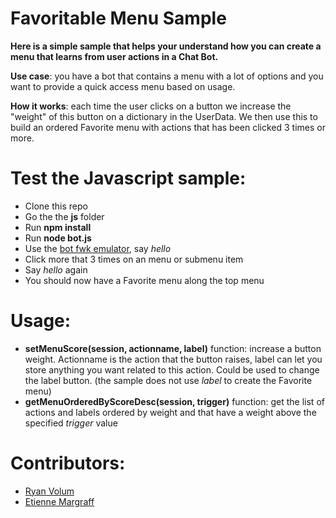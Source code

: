 # Favoritable Menu Sample

**Here is a simple sample that helps your understand how you can create a menu that learns from user actions in a Chat Bot.**

**Use case**: you have a bot that contains a menu with a lot of options and you want to provide a quick access menu based on usage. 

**How it works**: each time the user clicks on a button we increase the "weight" of this button on a dictionary in the UserData. We then use this to build an ordered Favorite menu with actions that has been clicked 3 times or more.

# Test the Javascript sample:
- Clone this repo
- Go the the **js** folder
- Run **npm install**
- Run **node bot.js**
- Use the [bot fwk emulator](https://docs.botframework.com/en-us/tools/bot-framework-emulator/), say *hello*
- Click more that 3 times on an menu or submenu item
- Say *hello* again 
- You should now have a Favorite menu along the top menu

# Usage: 
- **setMenuScore(session, actionname, label)** function: increase a button weight. Actionname is the action that the button raises, label can let you store anything you want related to this action. Could be used to change the label button. (the sample does not use *label* to create the Favorite menu)
- **getMenuOrderedByScoreDesc(session, trigger)** function: get the list of actions and labels ordered by weight and that have a weight above the specified *trigger* value

# Contributors:
- [Ryan Volum](https://twitter.com/NotABotRyan)
- [Etienne Margraff](https://twitter.com/meulta)